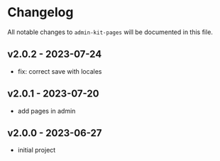 # Changelog

All notable changes to `admin-kit-pages` will be documented in this file.

## v2.0.2 - 2023-07-24

- fix: correct save with locales

## v2.0.1 - 2023-07-20

- add pages in admin

## v2.0.0 - 2023-06-27

- initial project
